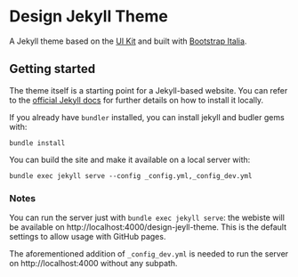 # Design Jekyll Theme

A Jekyll theme based on the [UI Kit](https://github.com/italia/design-ui-kit) and built with [Bootstrap Italia](https://github.com/italia/bootstrap-italia/).

## Getting started

The theme itself is a starting point for a Jekyll-based website. You can refer to the [official Jekyll docs](https://jekyllrb.com/docs/) for further details on how to install it locally.

If you already have `bundler` installed, you can install jekyll and budler gems with:

`bundle install`

You can build the site and make it available on a local server with:

`bundle exec jekyll serve --config _config.yml,_config_dev.yml`

### Notes

You can run the server just with `bundle exec jekyll serve`: the webiste will be available on http://localhost:4000/design-jeyll-theme. This is the default settings to allow usage with GitHub pages.

The aforementioned addition of `_config_dev.yml` is needed to run the server on http://localhost:4000 without any subpath.
